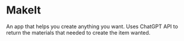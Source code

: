# MakeIt
An app that helps you create anything you want. Uses ChatGPT API to return the materials that needed to create the item wanted.
